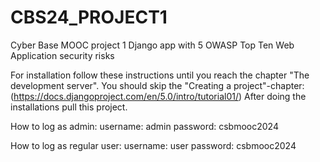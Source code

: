 # CBS24_PROJECT1
Cyber Base MOOC project 1
Django app with 5 OWASP Top Ten Web Application security risks

For installation follow these instructions until you reach the chapter "The development server". You should skip the "Creating a project"-chapter: (https://docs.djangoproject.com/en/5.0/intro/tutorial01/)
After doing the installations pull this project.

How to log as admin:
username: admin
password: csbmooc2024

How to log as regular user:
username: user
password: csbmooc2024
